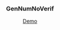 
<div align="center">
  <h3>GenNumNoVerif</h3>
  <p>
    <a href="https://zougataga.github.io/GenNumNoVerif/">Demo</a>
  </p> 
</div>
